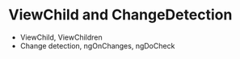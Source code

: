 # ViewChild and ChangeDetection
* ViewChild, ViewChildren
* Change detection, ngOnChanges, ngDoCheck
